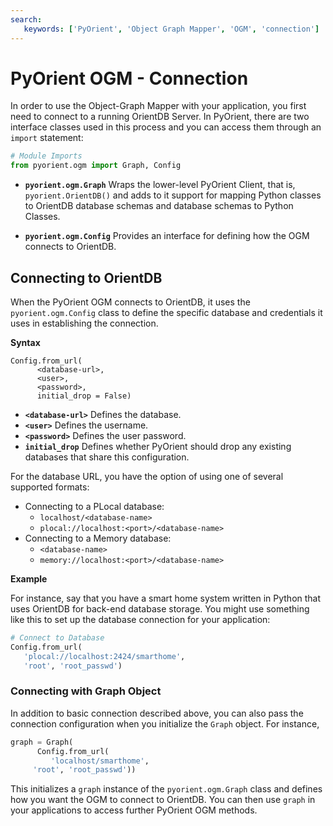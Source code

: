 ```yaml
---
search:
   keywords: ['PyOrient', 'Object Graph Mapper', 'OGM', 'connection']
---
```


# PyOrient OGM - Connection

In order to use the Object-Graph Mapper with your application, you first need to connect to a running OrientDB Server.  In PyOrient, there are two interface classes used in this process and you can access them through an `import` statement:

```py
# Module Imports
from pyorient.ogm import Graph, Config
```

- **`pyorient.ogm.Graph`** Wraps the lower-level PyOrient Client, that is, `pyorient.OrientDB()` and adds to it support for mapping Python classes to OrientDB database schemas and database schemas to Python Classes.

- **`pyorient.ogm.Config`** Provides an interface for defining how the OGM connects to OrientDB. 
 
## Connecting to OrientDB

When the PyOrient OGM connects to OrientDB, it uses the `pyorient.ogm.Config` class to define the specific database and credentials it uses in establishing the connection.  

**Syntax**

```
Config.from_url(
      <database-url>, 
      <user>, 
      <password>, 
      initial_drop = False)
```

- **`<database-url>`** Defines the database.
- **`<user>`** Defines the username.
- **`<password>`** Defines the user password.
- **`initial_drop`** Defines whether PyOrient should drop any existing databases that share this configuration.

For the database URL, you have the option of using one of several supported formats:

- Connecting to a PLocal database:
  - `localhost/<database-name>`
  - `plocal://localhost:<port>/<database-name>`
- Connecting to a Memory database:
  - `<database-name>`
  - `memory://localhost:<port>/<database-name>`

**Example**

For instance, say that you have a smart home system written in Python that uses OrientDB for back-end database storage.  You might use something like this to set up the database connection for your application:

```py
# Connect to Database
Config.from_url(
   'plocal://localhost:2424/smarthome',
   'root', 'root_passwd')
```

### Connecting with Graph Object

In addition to basic connection described above, you can also pass the connection configuration when you initialize the `Graph` object.  For instance,

```py
graph = Graph(
      Config.from_url(
         'localhost/smarthome',
	 'root', 'root_passwd'))
```

This initializes a `graph` instance of the `pyorient.ogm.Graph` class and defines how you want the OGM to connect to OrientDB.  You can then use `graph` in your applications to access further PyOrient OGM methods.
